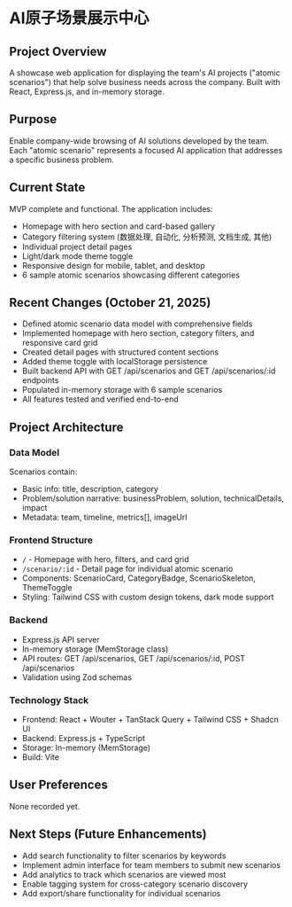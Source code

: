 # AI原子场景展示中心

## Project Overview
A showcase web application for displaying the team's AI projects ("atomic scenarios") that help solve business needs across the company. Built with React, Express.js, and in-memory storage.

## Purpose
Enable company-wide browsing of AI solutions developed by the team. Each "atomic scenario" represents a focused AI application that addresses a specific business problem.

## Current State
MVP complete and functional. The application includes:
- Homepage with hero section and card-based gallery
- Category filtering system (数据处理, 自动化, 分析预测, 文档生成, 其他)
- Individual project detail pages
- Light/dark mode theme toggle
- Responsive design for mobile, tablet, and desktop
- 6 sample atomic scenarios showcasing different categories

## Recent Changes (October 21, 2025)
- Defined atomic scenario data model with comprehensive fields
- Implemented homepage with hero section, category filters, and responsive card grid
- Created detail pages with structured content sections
- Added theme toggle with localStorage persistence
- Built backend API with GET /api/scenarios and GET /api/scenarios/:id endpoints
- Populated in-memory storage with 6 sample scenarios
- All features tested and verified end-to-end

## Project Architecture

### Data Model
Scenarios contain:
- Basic info: title, description, category
- Problem/solution narrative: businessProblem, solution, technicalDetails, impact
- Metadata: team, timeline, metrics[], imageUrl

### Frontend Structure
- `/` - Homepage with hero, filters, and card grid
- `/scenario/:id` - Detail page for individual atomic scenario
- Components: ScenarioCard, CategoryBadge, ScenarioSkeleton, ThemeToggle
- Styling: Tailwind CSS with custom design tokens, dark mode support

### Backend
- Express.js API server
- In-memory storage (MemStorage class)
- API routes: GET /api/scenarios, GET /api/scenarios/:id, POST /api/scenarios
- Validation using Zod schemas

### Technology Stack
- Frontend: React + Wouter + TanStack Query + Tailwind CSS + Shadcn UI
- Backend: Express.js + TypeScript
- Storage: In-memory (MemStorage)
- Build: Vite

## User Preferences
None recorded yet.

## Next Steps (Future Enhancements)
- Add search functionality to filter scenarios by keywords
- Implement admin interface for team members to submit new scenarios
- Add analytics to track which scenarios are viewed most
- Enable tagging system for cross-category scenario discovery
- Add export/share functionality for individual scenarios
